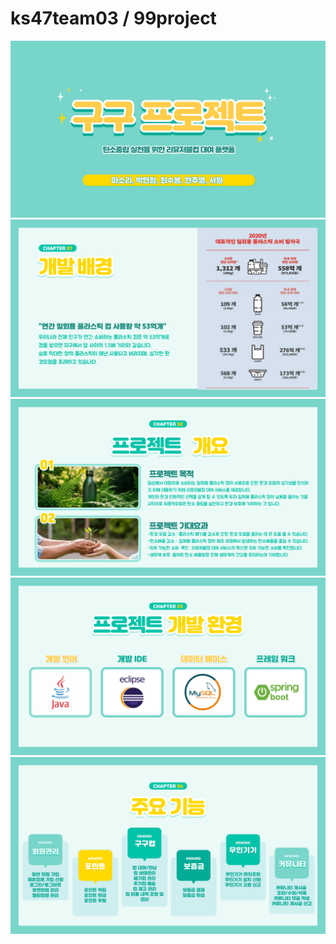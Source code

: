 # ks47team03 / 99project
<img src="ks47team03/src/main/resources/static/readMe/001.jpg">
<img src="ks47team03/src/main/resources/static/readMe/002.jpg">
<img src="ks47team03/src/main/resources/static/readMe/003.jpg">
<img src="ks47team03/src/main/resources/static/readMe/004.jpg">
<img src="ks47team03/src/main/resources/static/readMe/005.jpg">
